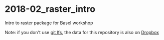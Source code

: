 
# 2018-02_raster_intro
Intro to raster package for Basel workshop

Note: if you don't use [git lfs](https://git-lfs.github.com/), the data for this repository is also on [Dropbox](https://www.dropbox.com/sh/4musvei5968pix8/AABbWfJ7ORNEA_eOIMhliM4Ha?dl=0)
